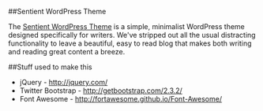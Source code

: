 ##Sentient WordPress Theme

The [Sentient WordPress Theme][1] is a simple, minimalist WordPress theme designed specifically for writers. We've stripped out all the usual distracting functionality to leave a beautiful, easy to read blog that makes both writing and reading great content a breeze.

##Stuff used to make this
 
 * jQuery - http://jquery.com/
 * Twitter Bootstrap - http://getbootstrap.com/2.3.2/
 * Font Awesome - http://fortawesome.github.io/Font-Awesome/

[1]: http://sentient-theme.com